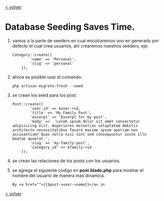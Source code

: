 [< volver](../../README.md)
# Database Seeding Saves Time.
1. vamos a la parte de seeders en cual encotraremos uno en generado por defecto el cual crea usuarios, ahi crearemos nuestros seeders, eje:

    ``` 
    Category::create([
            'name' => 'Personal',
            'slug' => 'personal'
        ]);

2. ahora es posible usar el comando:

    ```
    php artisan migrate:fresh --seed

3. se crean los seed para los post:

    ```
    Post::create([
            'user_id' => $user->id,
            'title' => 'My Family Post',
            'excerpt' => 'Excerpt for my post',
            'body' =>  'Lorem ipsum dolor sit amet consectetur adipisicing elit. Asperiores molestias voluptatem debitis architecto necessitatibus facere maxime ipsum aperiam non accusantium? Quas nulla nisi sint sed consequuntur iusto illo beatae quaerat.',
            'slug' => 'my-family-post',
            'category_id' => $family->id
        ]);

4. se crean las relaciones de los posts con los usuarios.
5. se agrega el siguiente codigo en **post.blade.php** para mostrar el nombre del usuario de manera mas dinamica.
    
    ````
    By <a href="">{{$post->user->name}}</a> in

[< volver](../../README.md)